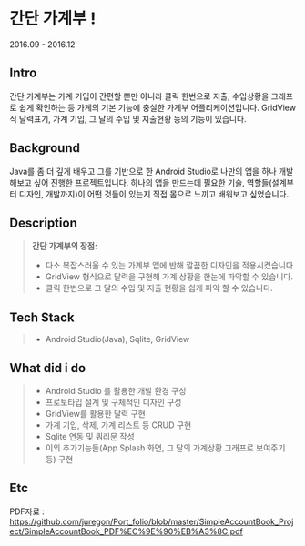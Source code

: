 
간단 가계부 ! 
===================
2016.09 - 2016.12

Intro
-------------
간단 가계부는 가계 기입이 간편할 뿐만 아니라 클릭 한번으로 지출, 수입상황을 그래프로 쉽게 확인하는 등 가계의 기본 기능에 충실한 가계부 어플리케이션입니다. GridView식 달력표기, 가계 기입, 그 달의 수입 및 지출현황 등의 기능이 있습니다.

Background
-------------
Java를 좀 더 깊게 배우고 그를 기반으로 한 Android Studio로 나만의 앱을 하나 개발해보고 싶어 진행한 프로젝트입니다. 하나의 앱을 만드는데 필요한 기술, 역할들(설계부터 디자인, 개발까지)이 어떤 것들이 있는지 직접 몸으로 느끼고 배워보고 싶었습니다. 

Description
-------------
> **간단 가계부의 장점:**
> - 다소 복잡스러울 수 있는 가계부 앱에 반해 깔끔한 디자인을 적용시켰습니다
> - GridView 형식으로 달력을 구현해 가계 상황을 한눈에 파악할 수 있습니다.
> - 클릭 한번으로 그 달의 수입 및 지출 현황을 쉽게 파악 할 수 있습니다.

Tech Stack
-------------
> - Android Studio(Java), Sqlite, GridView

What did i do
-------------
> - Android Studio 를 활용한 개발 환경 구성
> - 프로토타입 설계 및 구체적인 디자인 구성
> - GridView를 활용한 달력 구현
> - 가계 기입, 삭제, 가계 리스트 등 CRUD 구현
> - Sqlite 연동 및 쿼리문 작성
> - 이외 추가기능들(App Splash 화면, 그 달의 가계상황 그래프로 보여주기 등) 구현

Etc
-------------
PDF자료 : https://github.com/juregon/Port_folio/blob/master/SimpleAccountBook_Project/SimpleAccountBook_PDF%EC%9E%90%EB%A3%8C.pdf
